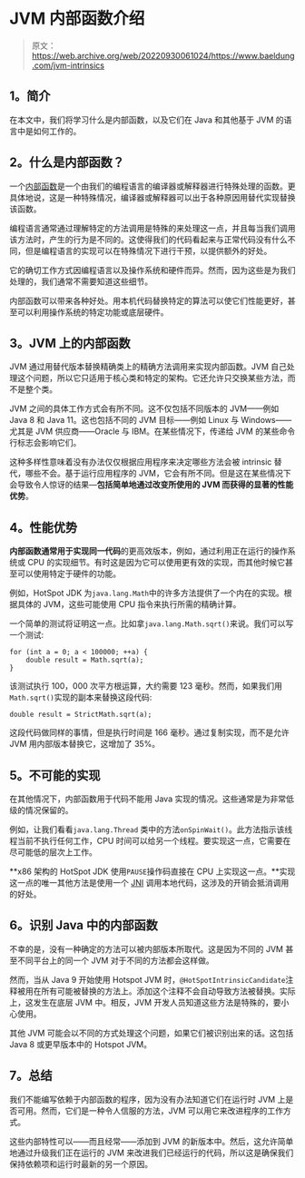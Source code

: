 # JVM 内部函数介绍

> 原文：<https://web.archive.org/web/20220930061024/https://www.baeldung.com/jvm-intrinsics>

## **1。简介**

在本文中，我们将学习什么是内部函数，以及它们在 Java 和其他基于 JVM 的语言中是如何工作的。

## **2。什么是内部函数？**

一个[内部函数](https://web.archive.org/web/20220914050006/https://en.wikipedia.org/wiki/Intrinsic_function)是一个由我们的编程语言的编译器或解释器进行特殊处理的函数。更具体地说，这是一种特殊情况，编译器或解释器可以出于各种原因用替代实现替换该函数。

编程语言通常通过理解特定的方法调用是特殊的来处理这一点，并且每当我们调用该方法时，产生的行为是不同的。这使得我们的代码看起来与正常代码没有什么不同，但是编程语言的实现可以在特殊情况下进行干预，以提供额外的好处。

它的确切工作方式因编程语言以及操作系统和硬件而异。然而，因为这些是为我们处理的，我们通常不需要知道这些细节。

内部函数可以带来各种好处。用本机代码替换特定的算法可以使它们性能更好，甚至可以利用操作系统的特定功能或底层硬件。

## **3。JVM 上的内部函数**

JVM 通过用替代版本替换精确类上的精确方法调用来实现内部函数。JVM 自己处理这个问题，所以它只适用于核心类和特定的架构。它还允许只交换某些方法，而不是整个类。

JVM 之间的具体工作方式会有所不同。这不仅包括不同版本的 JVM——例如 Java 8 和 Java 11。这也包括不同的 JVM 目标——例如 Linux 与 Windows——尤其是 JVM 供应商——Oracle 与 IBM。在某些情况下，传递给 JVM 的某些命令行标志会影响它们。

这种多样性意味着没有办法仅仅根据应用程序来决定哪些方法会被 intrinsic 替代，哪些不会。基于运行应用程序的 JVM，它会有所不同。但是这在某些情况下会导致令人惊讶的结果—**包括简单地通过改变所使用的 JVM 而获得的显著的性能优势**。

## **4。性能优势**

**内部函数通常用于实现同一代码**的更高效版本，例如，通过利用正在运行的操作系统或 CPU 的实现细节。有时这是因为它可以使用更有效的实现，而其他时候它甚至可以使用特定于硬件的功能。

例如，HotSpot JDK 为`java.lang.Math`中的许多方法提供了一个内在的实现。根据具体的 JVM，这些可能使用 CPU 指令来执行所需的精确计算。

一个简单的测试将证明这一点。比如拿`java.lang.Math.sqrt()`来说。我们可以写一个测试:

```
for (int a = 0; a < 100000; ++a) {
    double result = Math.sqrt(a);
} 
```

该测试执行 100，000 次平方根运算，大约需要 123 毫秒。然而，如果我们用`Math.sqrt()`实现的副本来替换这段代码:

```
double result = StrictMath.sqrt(a);
```

这段代码做同样的事情，但是执行时间是 166 毫秒。通过复制实现，而不是允许 JVM 用内部版本替换它，这增加了 35%。

## **5。不可能的实现**

在其他情况下，内部函数用于代码不能用 Java 实现的情况。这些通常是为非常低级的情况保留的。

例如，让我们看看`java.lang.Thread` 类中的方法`onSpinWait()`。此方法指示该线程当前不执行任何工作，CPU 时间可以给另一个线程。要实现这一点，它需要在尽可能低的层次上工作。

**x86 架构的 HotSpot JDK 使用`PAUSE`操作码直接在 CPU 上实现这一点。**实现这一点的唯一其他方法是使用一个 [JNI](/web/20220914050006/https://www.baeldung.com/jni) 调用本地代码，这涉及的开销会抵消调用的好处。

## **6。识别 Java 中的内部函数**

不幸的是，没有一种确定的方法可以被内部版本所取代。这是因为不同的 JVM 甚至不同平台上的同一个 JVM 对于不同的方法都会这样做。

然而，当从 Java 9 开始使用 Hotspot JVM 时，`@HotSpotIntrinsicCandidate`注释被用在所有可能被替换的方法上。添加这个注释不会自动导致方法被替换。实际上，这发生在底层 JVM 中。相反，JVM 开发人员知道这些方法是特殊的，要小心使用。

其他 JVM 可能会以不同的方式处理这个问题，如果它们被识别出来的话。这包括 Java 8 或更早版本中的 Hotspot JVM。

## **7。总结**

我们不能编写依赖于内部函数的程序，因为没有办法知道它们在运行时 JVM 上是否可用。然而，它们是一种令人信服的方法，JVM 可以用它来改进程序的工作方式。

这些内部特性可以——而且经常——添加到 JVM 的新版本中。然后，这允许简单地通过升级我们正在运行的 JVM 来改进我们已经运行的代码，所以这是确保我们保持依赖项和运行时最新的另一个原因。